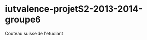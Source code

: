 iutvalence-projetS2-2013-2014-groupe6
=====================================

Couteau suisse de l'etudiant
